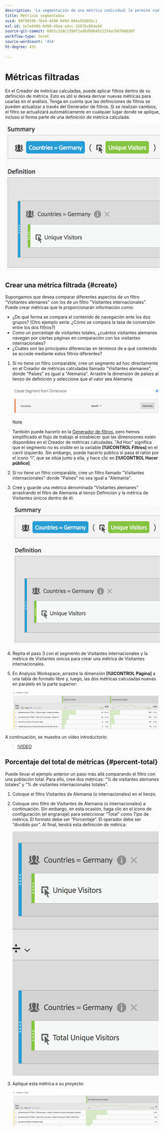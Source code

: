 ```yaml
---
description: 'La segmentación de una métrica individual le permite realizar comparaciones de métricas dentro del mismo informe. '
title: Métricas segmentadas
uuid: 88f9829b-76e4-4598-9494-084a91602bc1
exl-id: 1e7e048b-9d90-49aa-adcc-15876c864e04
source-git-commit: 0865c318c1390f2ad6d9864915254a7b8f68030f
workflow-type: tm+mt
source-wordcount: '454'
ht-degree: 45%

---
```


# Métricas filtradas

En el Creador de métricas calculadas, puede aplicar filtros dentro de su definición de métrica. Esto es útil si desea derivar nuevas métricas para usarlas en el análisis. Tenga en cuenta que las definiciones de filtros se pueden actualizar a través del Generador de filtros. Si se realizan cambios, el filtro se actualizará automáticamente en cualquier lugar donde se aplique, incluso si forma parte de una definición de métrica calculada.

![](assets/german-visitors.png)

## Crear una métrica filtrada {#create}

Supongamos que desea comparar diferentes aspectos de un filtro &quot;Visitantes alemanes&quot; con los de un filtro &quot;Visitantes internacionales&quot;. Puede crear métricas que le proporcionarán información como:

* ¿De qué forma se compara el contenido de navegación ente los dos grupos? (Otro ejemplo sería: ¿Cómo se compara la tasa de conversión entre los dos filtros?)
* Como un porcentaje de visitantes totales, ¿cuántos visitantes alemanes navegan por ciertas páginas en comparación con los visitantes internacionales?
* ¿Cuáles son las principales diferencias en términos de a qué contenido se accede mediante estos filtros diferentes?

1. Si no tiene un filtro comparable, cree un segmento ad hoc directamente en el Creador de métricas calculadas llamado &quot;Visitantes alemanes&quot;, donde &quot;Países&quot; es igual a &quot;Alemania&quot;. Arrastre la dimensión de países al lienzo de definición y seleccione que el valor sea Alemania:

   ![](assets/segment-from-dimension.png)

   >[!NOTE]
   >
   >También puede hacerlo en la [Generador de filtros](/help/components/filters/create-filters.md), pero hemos simplificado el flujo de trabajo al establecer que las dimensiones estén disponibles en el Creador de métricas calculadas. &quot;Ad Hoc&quot; significa que el segmento no es visible en la variable **[!UICONTROL Filtros]** en el carril izquierdo. Sin embargo, puede hacerlo público si pasa el ratón por el icono “i”, que se sitúa junto a ella, y hace clic en **[!UICONTROL Hacer público]**.

1. Si no tiene un filtro comparable, cree un filtro llamado &quot;Visitantes internacionales&quot; donde &quot;Países&quot; no sea igual a &quot;Alemania&quot;.
1. Cree y guarde una métrica denominada &quot;Visitantes alemanes&quot; arrastrando el filtro de Alemania al lienzo Definición y la métrica de Visitantes únicos dentro de él:

   ![](assets/german-visitors.png)

1. Repita el paso 3 con el segmento de Visitantes internacionales y la métrica de Visitantes únicos para crear una métrica de Visitantes internacionales.
1. En Analysis Workspace, arrastre la dimensión **[!UICONTROL Página]** a una tabla de formato libre y, luego, las dos métricas calculadas nuevas en paralelo en la parte superior:

   ![](assets/workspace-pages.png)

A continuación, se muestra un vídeo introductorio:

>[!VIDEO](https://video.tv.adobe.com/v/25407/?quality=12)

## Porcentaje del total de métricas {#percent-total}

Puede llevar el ejemplo anterior un paso más allá comparando el filtro con una población total. Para ello, cree dos métricas: “% de visitantes alemanes totales” y “% de visitantes internacionales totales”.

1. Coloque el filtro Visitantes de Alemania (o internacionales) en el lienzo.
1. Coloque otro filtro de Visitantes de Alemania (o internacionales) a continuación. Sin embargo, en esta ocasión, haga clic en el icono de configuración (el engranaje) para seleccionar “Total” como Tipo de métrica. El formato debe ser “Porcentaje”. El operador debe ser “dividido por”. Al final, tendrá esta definición de métrica:

   ![](assets/cm_metric_total.png)

1. Aplique esta métrica a su proyecto:

   ![](assets/cm_percent_total.png)
